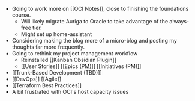 - Going to work more on [[OCI Notes]], close to finishing the foundations course. 
	- Will likely migrate Auriga to Oracle to take advantage of the always-free tier.
	- Might set up home-assistant
- Considering making the blog more of a micro-blog and posting my thoughts far more frequently. 
- Going to rethink my project management workflow
	- Reinstalled [[Kanban Obsidian Plugin]]
	- [[User Stories]] [[Epics (PM)]] [[Initiatives (PM)]]
- [[Trunk-Based Development (TBD)]] 
- [[DevOps]] [[Agile]] 
- [[Terraform Best Practices]] 
- A bit frustrated with OCI's host capacity issues